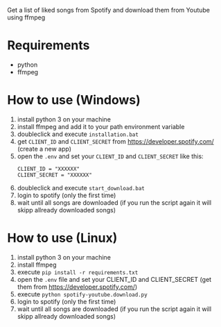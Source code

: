 Get a list of liked songs from Spotify and download them from Youtube using ffmpeg

# Requirements
- python
- ffmpeg

# How to use (Windows)
1) install python 3 on your machine
2) install ffmpeg and add it to your path environment variable
3) doubleclick and execute `installation.bat`
4) get `CLIENT_ID` and `CLIENT_SECRET` from https://developer.spotify.com/ (create a new app)
5) open the `.env` and set your `CLIENT_ID` and `CLIENT_SECRET` like this:
    ```
    CLIENT_ID = "XXXXXX"
    CLIENT_SECRET = "XXXXXX"
    ```
6) doubleclick and execute `start_download.bat` 
7) login to spotify (only the first time)
8) wait until all songs are downloaded (if you run the script again it will skipp allready downloaded songs)

# How to use (Linux)
1) install python 3 on your machine
2) install ffmpeg
3) execute `pip install -r requirements.txt`
4) open the `.env` file and set your CLIENT_ID and CLIENT_SECRET (get them from https://developer.spotify.com/)
5) execute `python spotify-youtube.download.py`
6) login to spotify (only the first time)
7) wait until all songs are downloaded (if you run the script again it will skipp allready downloaded songs)